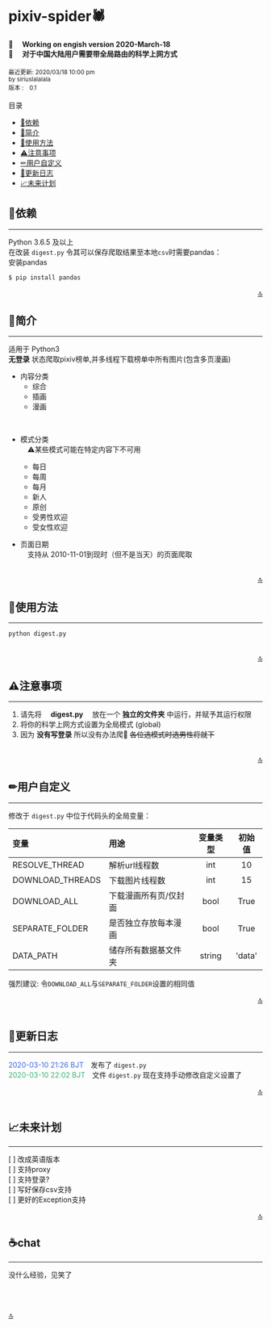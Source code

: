 # pixiv-spider🕷
📣 &emsp;**Working on engish version 2020-March-18**  
📣 &emsp;**对于中国大陆用户需要带全局路由的科学上网方式** 
<br> <br> 
<small>最近更新: 2020/03/18 10:00 pm</small><br>
<small>by siriuslalalala</small><br>
<small>版本 :&emsp;0.1</small><br>
<br>
目录
* [🎫依赖](#🎫依赖)
* [📃简介](#📃简介)
* [🍴使用方法](#🍴使用方法)
* [⚠注意事项](#⚠注意事项)
* [✏用户自定义](#✏用户自定义)
* [🧾更新日志](#🧾更新日志)
* [📈未来计划](#📈未来计划)


## 🎫依赖
-----------------------
Python 3.6.5 及以上  
在改装&nbsp;`digest.py`&nbsp;令其可以保存爬取结果至本地`csv`时需要pandas：  
安装pandas
```python
$ pip install pandas
```
<div align="right"><a href ='#pixiv-spider%F0%9F%95%B7'>🔝</a></div>  

##  📃简介 
-----------------------
适用于 Python3   
**无登录**&nbsp;状态爬取pixiv榜单,并多线程下载榜单中所有图片(包含多页漫画)  

+  内容分类
    *  综合
    *  插画
    *  漫画  
<br>  

+  模式分类  
&emsp;⚠某些模式可能在特定内容下不可用
    *  每日
    *  每周
    *  每月  
    *  新人
    *  原创
    *  受男性欢迎
    *  受女性欢迎

+ 页面日期  
&emsp;支持从 <kdb>2010-11-01</kdb>到现时（但不是当天）的页面爬取  
<br> 
<div align="right"><a href ='#pixiv-spider%F0%9F%95%B7'>🔝</a></div>    

##  🍴使用方法 
----------------------- 
```python
python digest.py
```
<br> 
<div align="right"><a href ='#pixiv-spider%F0%9F%95%B7'>🔝</a></div>  

##  ⚠注意事项   
-----------------------   
1.  请先将&emsp; **digest.py** &emsp;放在一个&nbsp;**独立的文件夹**&nbsp;中运行，并赋予其运行权限
2.  将你的科学上网方式设置为全局模式 (global)
3.  因为 **没有写登录** 所以没有办法爬🔞 ~~各位选模式时选男性将就下~~ 
<br>
<div align="right"><a href ='#pixiv-spider%F0%9F%95%B7'>🔝</a></div>   

## ✏用户自定义
---------------------
修改于 `digest.py` 中位于代码头的全局变量：

| 变量             | 用途                  | 变量类型 | 初始值 |
| :--------------- | :-------------------- | :------: | :----: |
| RESOLVE_THREAD   | 解析url线程数         |   int    |   10   |
| DOWNLOAD_THREADS | 下载图片线程数        |   int    |   15   |
| DOWNLOAD_ALL     | 下载漫画所有页/仅封面 |   bool   |  True  |
| SEPARATE_FOLDER  | 是否独立存放每本漫画  |   bool   |  True  |
| DATA_PATH        | 储存所有数据基文件夹  |  string  | 'data' |

强烈建议: 令`DOWNLOAD_ALL`与`SEPARATE_FOLDER`设置的相同值
<div align="right"><a href ='#pixiv-spider%F0%9F%95%B7'>🔝</a></div>  
<br>



## 🧾更新日志
-------------
<font color= RoyalBlue >2020-03-10 21:26 BJT</font>&emsp;发布了 `digest.py`  
<font color= MediumSeaGreen >2020-03-10 22:02 BJT</font>&emsp;文件&nbsp;`digest.py` 现在支持手动修改自定义设置了 
<div align="right"><a href ='#pixiv-spider%F0%9F%95%B7'>🔝</a></div>   
<br>

## 📈未来计划 
-----------
[ ] 改成英语版本  
[ ] 支持proxy   
[ ] 支持登录?  
[ ] 写好保存csv支持  
[ ] 更好的Exception支持  
<div align="right"><a href ='#pixiv-spider%F0%9F%95%B7'>🔝</a></div>  

## ☕chat
-------------
没什么经验，见笑了


<br><br>
<div align="left"><a href ='#pixiv-spider%F0%9F%95%B7'>🔝</a></div>
 

